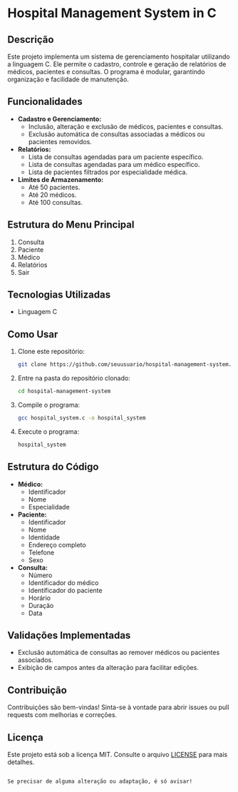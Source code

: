 # Hospital Management System in C

## Descrição
Este projeto implementa um sistema de gerenciamento hospitalar utilizando a linguagem C. Ele permite o cadastro, controle e geração de relatórios de médicos, pacientes e consultas. O programa é modular, garantindo organização e facilidade de manutenção.

## Funcionalidades
- **Cadastro e Gerenciamento:**
  - Inclusão, alteração e exclusão de médicos, pacientes e consultas.
  - Exclusão automática de consultas associadas a médicos ou pacientes removidos.
- **Relatórios:**
  - Lista de consultas agendadas para um paciente específico.
  - Lista de consultas agendadas para um médico específico.
  - Lista de pacientes filtrados por especialidade médica.
- **Limites de Armazenamento:**
  - Até 50 pacientes.
  - Até 20 médicos.
  - Até 100 consultas.

## Estrutura do Menu Principal
1. Consulta
2. Paciente
3. Médico
4. Relatórios
5. Sair

## Tecnologias Utilizadas
- Linguagem C

## Como Usar
1. Clone este repositório:
   ```bash
   git clone https://github.com/seuusuario/hospital-management-system.git
   ```
2. Entre na pasta do repositório clonado:
   ```bash
   cd hospital-management-system
   
4. Compile o programa:
   ```bash
   gcc hospital_system.c -o hospital_system
   ```
5. Execute o programa:
   ```bash
   hospital_system
   ```

## Estrutura do Código
- **Médico:**
  - Identificador
  - Nome
  - Especialidade
- **Paciente:**
  - Identificador
  - Nome
  - Identidade
  - Endereço completo
  - Telefone
  - Sexo
- **Consulta:**
  - Número
  - Identificador do médico
  - Identificador do paciente
  - Horário
  - Duração
  - Data

## Validações Implementadas
- Exclusão automática de consultas ao remover médicos ou pacientes associados.
- Exibição de campos antes da alteração para facilitar edições.

## Contribuição
Contribuições são bem-vindas! Sinta-se à vontade para abrir issues ou pull requests com melhorias e correções.

## Licença
Este projeto está sob a licença MIT. Consulte o arquivo [LICENSE](LICENSE) para mais detalhes.
```

Se precisar de alguma alteração ou adaptação, é só avisar!
